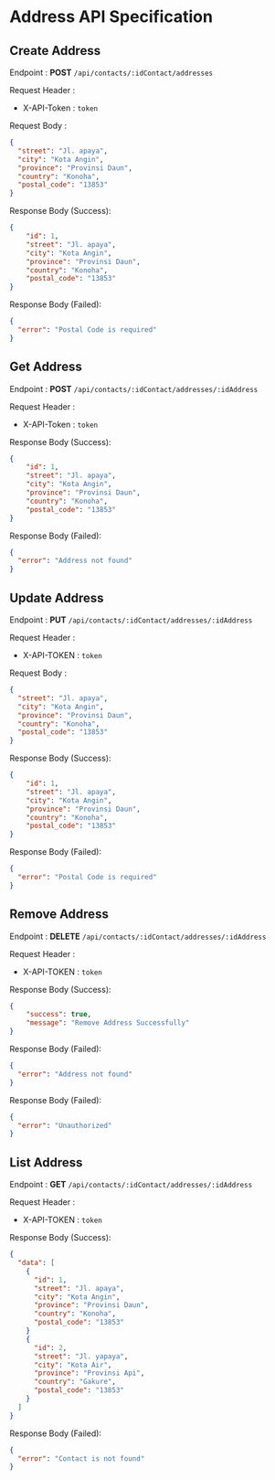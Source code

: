 # **Address API Specification**

## Create Address

Endpoint : **POST** `/api/contacts/:idContact/addresses`

Request Header :

- X-API-Token : `token`

Request Body :

```json
{
  "street": "Jl. apaya",
  "city": "Kota Angin",
  "province": "Provinsi Daun",
  "country": "Konoha",
  "postal_code": "13853"
}
```

Response Body (Success):

```json
{
    "id": 1,
    "street": "Jl. apaya",
    "city": "Kota Angin",
    "province": "Provinsi Daun",
    "country": "Konoha",
    "postal_code": "13853"
}
```

Response Body (Failed):

```json
{
  "error": "Postal Code is required"
}
```

## Get Address

Endpoint : **POST** `/api/contacts/:idContact/addresses/:idAddress`

Request Header :

- X-API-Token : `token`

Response Body (Success):

```json
{
    "id": 1,
    "street": "Jl. apaya",
    "city": "Kota Angin",
    "province": "Provinsi Daun",
    "country": "Konoha",
    "postal_code": "13853"
}
```

Response Body (Failed):

```json
{
  "error": "Address not found"
}
```

## Update Address

Endpoint : **PUT** `/api/contacts/:idContact/addresses/:idAddress`

Request Header :

- X-API-TOKEN : `token`

Request Body :

```json
{
  "street": "Jl. apaya",
  "city": "Kota Angin",
  "province": "Provinsi Daun",
  "country": "Konoha",
  "postal_code": "13853"
}
```

Response Body (Success):

```json
{
    "id": 1,
    "street": "Jl. apaya",
    "city": "Kota Angin",
    "province": "Provinsi Daun",
    "country": "Konoha",
    "postal_code": "13853"
}
```

Response Body (Failed):

```json
{
  "error": "Postal Code is required"
}
```

## Remove Address

Endpoint : **DELETE** `/api/contacts/:idContact/addresses/:idAddress`

Request Header :

- X-API-TOKEN : `token`

Response Body (Success):

```json
{
    "success": true,
    "message": "Remove Address Successfully"
}
```

Response Body (Failed):

```json
{
  "error": "Address not found"
}
```

Response Body (Failed):

```json
{
  "error": "Unauthorized"
}
```

## List Address

Endpoint : **GET** `/api/contacts/:idContact/addresses/:idAddress`

Request Header :

- X-API-TOKEN : `token`

Response Body (Success):

```json
{
  "data": [
    {
      "id": 1,
      "street": "Jl. apaya",
      "city": "Kota Angin",
      "province": "Provinsi Daun",
      "country": "Konoha",
      "postal_code": "13853"
    }
    {
      "id": 2,
      "street": "Jl. yapaya",
      "city": "Kota Air",
      "province": "Provinsi Api",
      "country": "Gakure",
      "postal_code": "13853"
    }
  ]
}
```

Response Body (Failed):

```json
{
  "error": "Contact is not found"
}
```
